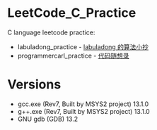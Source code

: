 # LeetCode_C_Practice

C language leetcode practice:

- labuladong_practice - [labuladong 的算法小抄](https://labuladong.github.io/algo/home/)
- programmercarl_practice - [代码随想录](https://programmercarl.com/)

# Versions

- gcc.exe (Rev7, Built by MSYS2 project) 13.1.0
- g++.exe (Rev7, Built by MSYS2 project) 13.1.0
- GNU gdb (GDB) 13.2
